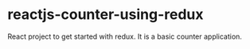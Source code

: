 # reactjs-counter-using-redux
 React project to get started with redux. It is a basic counter application.
